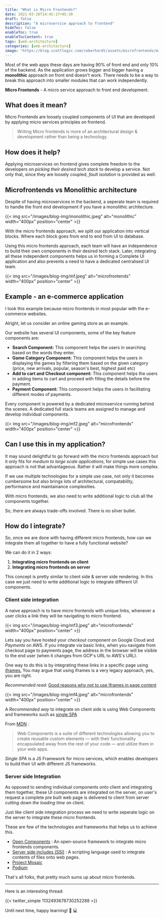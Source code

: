 ```yaml
---
title: "What is Micro Frontends?"
date: 2021-03-26T14:45:17+05:30
draft: false
description: "A microservice approach to frontend"
hideToc: false
enableToc: true
enableTocContent: true
tags: [web-architecture]
categories: [web-architecture]
image: "https://blog.scottlogic.com/ceberhardt/assets/microfrontends/microfrontends.png"
---
```


Most of the web apps these days are having 90% of front end and only 10% of the backend. As the application grows bigger and bigger having a **monolithic** approach on front end doesn't work. There needs to be a way to break this approach into smaller modules that can work independently.

**Micro Frontends** - A micro service approach to front end development.

## What does it mean?

Micro Frontends are loosely coupled components of UI that are developed by applying micro services principles on frontend.

> Writing Micro frontends is more of an architectural design & development rather than being a technology.

## How does it help?

Applying microservices on frontend gives complete freedom to the developers on _picking their desired tech stack_ to develop a service. Not only that, since they are loosely coupled, _fault isolation_ is provided as well.

## Microfrontends vs Monolithic architecture

Despite of having microservices in the backend, a seperate team is required to handle the front end development if you have a monolithic architecture.

{{< img src="/images/blog-img/monolithic.jpeg" alt="monolithic" width="400px" position="center" >}}

With the micro frontends approach, we split our application into vertical blocks. Where each block goes from end to end from UI to database.

Using this micro frontends approach, each team will have an independence to build their own components in their desired tech stack. Later, integrating all these independent components helps us in forming a Complete UI application and also prevents a need to have a dedicated centralised UI team.

{{< img src="/images/blog-img/mf.jpeg" alt="microfrontends" width="400px" position="center" >}}

## Example - an e-commerce application

I took this example because micro frontends in most popular with the e-commerce websites.

Alright, let us consider an online gaming store as an example.

Our website has several UI components, some of the key feature components are:

- **Search Component:** This component helps the users in searching based on the words they enter.
- **Game Category Component:** This component helps the users in displaying the games by filtering them based on the given category (price, new arrivals, popular, season's best, highest paid etc)
- **Add to cart and Checkout component:** This component helps the users in adding items to cart and proceed with filling the details before the payment.
- **Payment Component:** This component helps the users in facilitating different modes of payments.

Every component is powered by a dedicated microservice running behind the scenes. A dedicated full stack teams are assigned to manage and develop individual components.

{{< img src="/images/blog-img/mf2.jpeg" alt="microfrontends" width="400px" position="center" >}}

## Can I use this in my application?

It may sound delightful to go forward with the micro frontends approach but it only fits for _medium to large scale applications_, for simple use cases this approach is not that advantageous. Rather it will make things more complex.

If we use multiple technologies for a simple use case, not only it becomes cumbersome but also brings lots of architectural, compatability, performance and maintainance complexities.

With micro frontends, we also need to write additional logic to club all the components together.

So, there are always trade-offs involved. There is no silver bullet.

## How do I integrate?

So, once we are done with having different micro frontends, how can we integrate them all together to have a fully functional website?

We can do it in 2 ways:

1. **Integrating micro frontends on client**
2. **Integrating micro frontends on server**

This concept is pretty similar to client side & server side rendering. In this case we just need to write additional logic to integrate different UI components.

### Client side integration

A naive approach is to have micro frontends with unique links, whenever a user clicks a link they will be navigating to micro frontend.

{{< img src="/images/blog-img/mf3.jpeg" alt="microfrontends" width="400px" position="center" >}}

Lets say you have hosted your _checkout_ component on Google Cloud and _Payments_ on AWS. If you integrate via basic links, when you navigate from checkout page to payments page, the address in the browser will be visible to the end user (when it changes from GCP's URL to AWS's URL).

One way to do this is by integrating these links in a specific page using [iframes.](https://developer.mozilla.org/en-US/docs/Web/HTML/Element/iframe) You may argue that using iframes is a very legacy approach, yes, you are right.

_Recommended read:_ [Good reasons why not to use Iframes in page content](https://stackoverflow.com/questions/23178505/good-reasons-why-not-to-use-iframes-in-page-content)

{{< img src="/images/blog-img/mf4.jpeg" alt="microfrontends" width="400px" position="center" >}}

A _Recommended way_ to integrate on client side is using Web Components and frameworks such as [single SPA](https://single-spa.js.org/)

From [MDN](https://developer.mozilla.org/en-US/docs/Web/Web_Components) :

> Web Components is a suite of different technologies allowing you to create reusable custom elements — with their functionality encapsulated away from the rest of your code — and utilize them in your web apps.

_Single SPA_ is a JS Framework for micro services, which enables developers to build their UI with different JS frameworks.

### Server side Integration

As opposed to sending individual components onto client and integrating them together, these UI components are integrated on the server, on user's request a complete pre built web page is delivered to client from server _cutting down the loading time_ on client.

Just like client side integration process we need to write seperate logic on the server to integrate these micro frontends.

These are few of the technologies and frameworks that helps us to achieve this.

- [Open Components](https://opencomponents.github.io/) : An open-source framework to integrate micro frontends components.
- [Server side includes (SSI)](https://en.wikipedia.org/wiki/Server_Side_Includes) : A scripting language used to integrate contents of files onto web pages.
- [Project Mosaic](https://www.mosaic9.org/)
- [Podium](https://podium-lib.io/)

That's all folks, that pretty much sums up about micro frontends.

---

Here is an interesting thread:

{{< twitter_simple 1132493678730252288 >}}

Until next time, happy learning! :tada: :computer:
